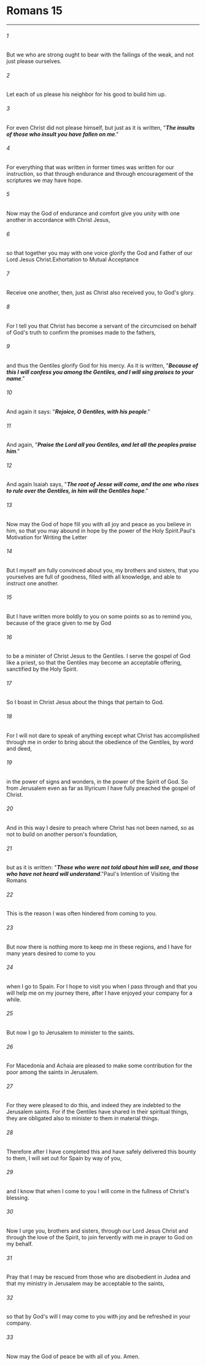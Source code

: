 # Romans 15
***



###### 1 
But we who are strong ought to bear with the failings of the weak, and not just please ourselves. 

###### 2 
Let each of us please his neighbor for his good to build him up. 

###### 3 
For even Christ did not please himself, but just as it is written, "**_The insults of those who insult you have fallen on me_**." 

###### 4 
For everything that was written in former times was written for our instruction, so that through endurance and through encouragement of the scriptures we may have hope. 

###### 5 
Now may the God of endurance and comfort give you unity with one another in accordance with Christ Jesus, 

###### 6 
so that together you may with one voice glorify the God and Father of our Lord Jesus Christ.Exhortation to Mutual Acceptance 

###### 7 
Receive one another, then, just as Christ also received you, to God's glory. 

###### 8 
For I tell you that Christ has become a servant of the circumcised on behalf of God's truth to confirm the promises made to the fathers, 

###### 9 
and thus the Gentiles glorify God for his mercy. As it is written, "**_Because of this I will confess you among the Gentiles, and I will sing praises to your name_**." 

###### 10 
And again it says: "**_Rejoice, O Gentiles, with his people_**." 

###### 11 
And again, "**_Praise the Lord all you Gentiles, and let all the peoples praise him_**." 

###### 12 
And again Isaiah says, "**_The root of Jesse will come, and the one who rises to rule over the Gentiles, in him will the Gentiles hope_**." 

###### 13 
Now may the God of hope fill you with all joy and peace as you believe in him, so that you may abound in hope by the power of the Holy Spirit.Paul's Motivation for Writing the Letter 

###### 14 
But I myself am fully convinced about you, my brothers and sisters, that you yourselves are full of goodness, filled with all knowledge, and able to instruct one another. 

###### 15 
But I have written more boldly to you on some points so as to remind you, because of the grace given to me by God 

###### 16 
to be a minister of Christ Jesus to the Gentiles. I serve the gospel of God like a priest, so that the Gentiles may become an acceptable offering, sanctified by the Holy Spirit. 

###### 17 
So I boast in Christ Jesus about the things that pertain to God. 

###### 18 
For I will not dare to speak of anything except what Christ has accomplished through me in order to bring about the obedience of the Gentiles, by word and deed, 

###### 19 
in the power of signs and wonders, in the power of the Spirit of God. So from Jerusalem even as far as Illyricum I have fully preached the gospel of Christ. 

###### 20 
And in this way I desire to preach where Christ has not been named, so as not to build on another person's foundation, 

###### 21 
but as it is written: "**_Those who were not told about him will see, and those who have not heard will understand_**."Paul's Intention of Visiting the Romans 

###### 22 
This is the reason I was often hindered from coming to you. 

###### 23 
But now there is nothing more to keep me in these regions, and I have for many years desired to come to you 

###### 24 
when I go to Spain. For I hope to visit you when I pass through and that you will help me on my journey there, after I have enjoyed your company for a while. 

###### 25 
But now I go to Jerusalem to minister to the saints. 

###### 26 
For Macedonia and Achaia are pleased to make some contribution for the poor among the saints in Jerusalem. 

###### 27 
For they were pleased to do this, and indeed they are indebted to the Jerusalem saints. For if the Gentiles have shared in their spiritual things, they are obligated also to minister to them in material things. 

###### 28 
Therefore after I have completed this and have safely delivered this bounty to them, I will set out for Spain by way of you, 

###### 29 
and I know that when I come to you I will come in the fullness of Christ's blessing. 

###### 30 
Now I urge you, brothers and sisters, through our Lord Jesus Christ and through the love of the Spirit, to join fervently with me in prayer to God on my behalf. 

###### 31 
Pray that I may be rescued from those who are disobedient in Judea and that my ministry in Jerusalem may be acceptable to the saints, 

###### 32 
so that by God's will I may come to you with joy and be refreshed in your company. 

###### 33 
Now may the God of peace be with all of you. Amen.
